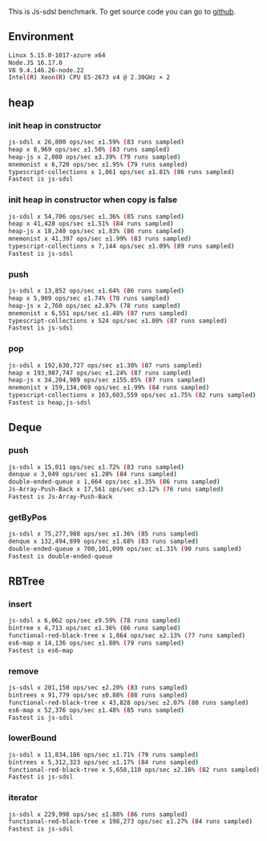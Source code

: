 This is Js-sdsl benchmark. To get source code you can go to [github](https://github.com/js-sdsl/benchmark).

## Environment

```bash
Linux 5.15.0-1017-azure x64
Node.JS 16.17.0
V8 9.4.146.26-node.22
Intel(R) Xeon(R) CPU E5-2673 v4 @ 2.30GHz × 2
```

## heap

### init heap in constructor

```bash
js-sdsl x 26,800 ops/sec ±1.59% (83 runs sampled)
heap x 8,969 ops/sec ±1.50% (83 runs sampled)
heap-js x 2,080 ops/sec ±3.39% (79 runs sampled)
mnemonist x 6,720 ops/sec ±1.95% (79 runs sampled)
typescript-collections x 1,061 ops/sec ±1.81% (86 runs sampled)
Fastest is js-sdsl
```

### init heap in constructor when copy is false

```bash
js-sdsl x 54,706 ops/sec ±1.36% (85 runs sampled)
heap x 41,428 ops/sec ±1.51% (84 runs sampled)
heap-js x 18,240 ops/sec ±1.83% (86 runs sampled)
mnemonist x 41,397 ops/sec ±1.99% (83 runs sampled)
typescript-collections x 7,144 ops/sec ±1.09% (89 runs sampled)
Fastest is js-sdsl
```

### push

```bash
js-sdsl x 13,852 ops/sec ±1.64% (86 runs sampled)
heap x 5,909 ops/sec ±1.74% (78 runs sampled)
heap-js x 2,760 ops/sec ±2.87% (78 runs sampled)
mnemonist x 6,551 ops/sec ±1.48% (87 runs sampled)
typescript-collections x 524 ops/sec ±1.00% (87 runs sampled)
Fastest is js-sdsl
```

### pop

```bash
js-sdsl x 192,630,727 ops/sec ±1.30% (87 runs sampled)
heap x 193,987,747 ops/sec ±1.24% (87 runs sampled)
heap-js x 34,204,989 ops/sec ±155.85% (87 runs sampled)
mnemonist x 159,134,069 ops/sec ±1.99% (84 runs sampled)
typescript-collections x 163,603,559 ops/sec ±1.75% (82 runs sampled)
Fastest is heap,js-sdsl
```

## Deque

### push

```bash
js-sdsl x 15,011 ops/sec ±1.72% (83 runs sampled)
denque x 3,049 ops/sec ±1.20% (84 runs sampled)
double-ended-queue x 1,664 ops/sec ±1.35% (86 runs sampled)
Js-Array-Push-Back x 17,561 ops/sec ±3.12% (76 runs sampled)
Fastest is Js-Array-Push-Back
```

### getByPos

```bash
js-sdsl x 75,277,988 ops/sec ±1.36% (85 runs sampled)
denque x 132,494,899 ops/sec ±1.68% (83 runs sampled)
double-ended-queue x 700,101,099 ops/sec ±1.31% (90 runs sampled)
Fastest is double-ended-queue
```

## RBTree

### insert

```bash
js-sdsl x 6,062 ops/sec ±9.59% (78 runs sampled)
bintree x 4,713 ops/sec ±1.36% (86 runs sampled)
functional-red-black-tree x 1,864 ops/sec ±2.13% (77 runs sampled)
es6-map x 14,136 ops/sec ±1.80% (79 runs sampled)
Fastest is es6-map
```

### remove

```bash
js-sdsl x 201,150 ops/sec ±2.20% (83 runs sampled)
bintrees x 91,779 ops/sec ±0.88% (88 runs sampled)
functional-red-black-tree x 43,828 ops/sec ±2.07% (80 runs sampled)
es6-map x 52,376 ops/sec ±1.48% (85 runs sampled)
Fastest is js-sdsl
```

### lowerBound

```bash
js-sdsl x 11,834,186 ops/sec ±1.71% (79 runs sampled)
bintrees x 5,312,323 ops/sec ±1.17% (84 runs sampled)
functional-red-black-tree x 5,658,110 ops/sec ±2.16% (82 runs sampled)
Fastest is js-sdsl
```

### iterator

```bash
js-sdsl x 229,998 ops/sec ±1.88% (86 runs sampled)
functional-red-black-tree x 198,273 ops/sec ±1.27% (84 runs sampled)
Fastest is js-sdsl
```
